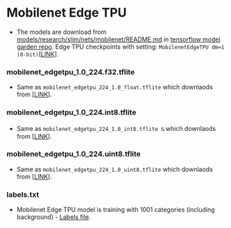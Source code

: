 # Mobilenet Edge TPU
*  The models are download from [models/research/slim/nets/mobilenet/README.md](https://github.com/tensorflow/models/blob/master/research/slim/nets/mobilenet/README.md) in [tensorflow model garden repo](https://github.com/tensorflow/models). Edge TPU checkpoints with setting: `MobilenetEdgeTPU dm=1 (8-bit)`[[LINK](https://storage.cloud.google.com/mobilenet_edgetpu/checkpoints/mobilenet_edgetpu_224_1.0.tgz "LINK")]. 
### mobilenet_edgetpu_1.0_224.f32.tflite
* Same as `mobilenet_edgetpu_224_1.0_float.tflite` which downlaods from [[LINK](https://storage.cloud.google.com/mobilenet_edgetpu/checkpoints/mobilenet_edgetpu_224_1.0.tgz "LINK")].

### mobilenet_edgetpu_1.0_224.int8.tflite
* Same as `mobilenet_edgetpu_224_1.0_int8.tflite` ｓwhich downlaods from [[LINK](https://storage.cloud.google.com/mobilenet_edgetpu/checkpoints/mobilenet_edgetpu_224_1.0.tgz "LINK")].

### mobilenet_edgetpu_1.0_224.uint8.tflite
* Same as `mobilenet_edgetpu_224_1.0_uint8.tflite` which downlaods from [[LINK](https://storage.cloud.google.com/mobilenet_edgetpu/checkpoints/mobilenet_edgetpu_224_1.0.tgz "LINK")].

### labels.txt
* Mobilenet Edge TPU model is training with 1001 categories (including background) - [Labels file](https://github.com/google-coral/edgetpu/blob/master/test_data/imagenet_labels.txt "LINK").
